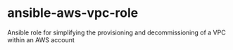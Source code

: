 # ansible-aws-vpc-role
Ansible role for simplifying the provisioning and decommissioning of a VPC within an AWS account
